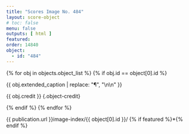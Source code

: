 ```yaml
---
title: "Scores Image No. 484"
layout: score-object
# toc: false
menu: false
outputs: [ html ]
featured: 
order: 14840
object:
  - id: "484"
---
```


{% for obj in objects.object_list %}
{% if obj.id == object[0].id %}

{{ obj.extended_caption | replace: "¶", "\n\n" }}

{{ obj.credit }} {.object-credit}

{% endif %}
{% endfor %}

<div class="object-credit object-url is-print-only">

{{ publication.url }}image-index/{{ object[0].id }}/ {% if featured %}*{% endif %}

</div>
